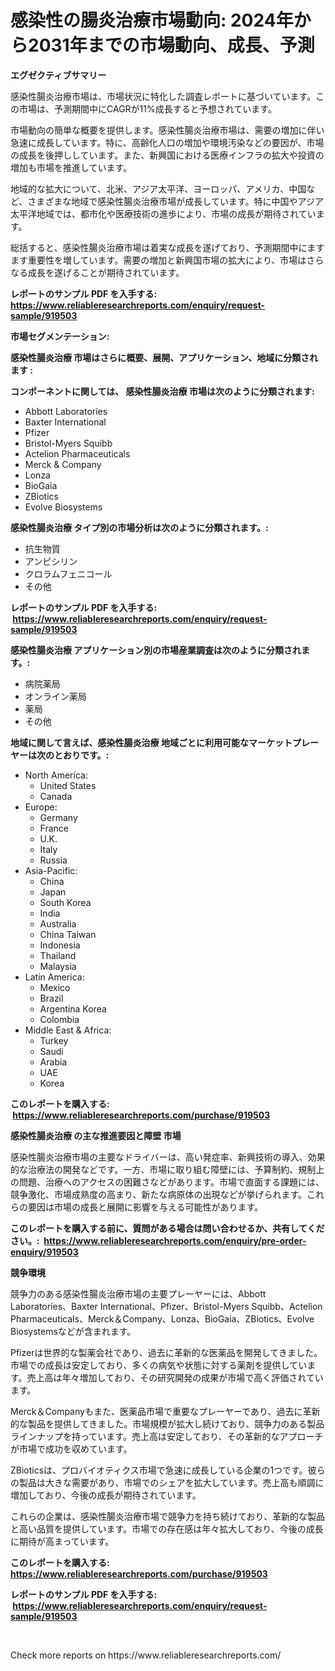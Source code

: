 <p><h1>感染性の腸炎治療市場動向: 2024年から2031年までの市場動向、成長、予測</h1></p><p><strong>エグゼクティブサマリー</strong></p>
<p><p>感染性腸炎治療市場は、市場状況に特化した調査レポートに基づいています。この市場は、予測期間中にCAGRが11%成長すると予想されています。</p><p>市場動向の簡単な概要を提供します。感染性腸炎治療市場は、需要の増加に伴い急速に成長しています。特に、高齢化人口の増加や環境汚染などの要因が、市場の成長を後押ししています。また、新興国における医療インフラの拡大や投資の増加も市場を推進しています。</p><p>地域的な拡大について、北米、アジア太平洋、ヨーロッパ、アメリカ、中国など、さまざまな地域で感染性腸炎治療市場が成長しています。特に中国やアジア太平洋地域では、都市化や医療技術の進歩により、市場の成長が期待されています。</p><p>総括すると、感染性腸炎治療市場は着実な成長を遂げており、予測期間中にますます重要性を増しています。需要の増加と新興国市場の拡大により、市場はさらなる成長を遂げることが期待されています。</p></p>
<p><strong>レポートのサンプル PDF を入手する: <a href="https://www.reliableresearchreports.com/enquiry/request-sample/919503">https://www.reliableresearchreports.com/enquiry/request-sample/919503</a></strong></p>
<p><strong>市場セグメンテーション:</strong></p>
<p><strong> 感染性腸炎治療 市場はさらに概要、展開、アプリケーション、地域に分類されます :</strong></p>
<p><strong>コンポーネントに関しては、 感染性腸炎治療 市場は次のように分類されます: &nbsp;</strong></p>
<p><ul><li>Abbott Laboratories</li><li>Baxter International</li><li>Pfizer</li><li>Bristol-Myers Squibb</li><li>Actelion Pharmaceuticals</li><li>Merck & Company</li><li>Lonza</li><li>BioGaia</li><li>ZBiotics</li><li>Evolve Biosystems</li></ul></p>
<p><strong> 感染性腸炎治療 タイプ別の市場分析は次のように分類されます。:</strong></p>
<p><ul><li>抗生物質</li><li>アンピシリン</li><li>クロラムフェニコール</li><li>その他</li></ul></p>
<p><strong>レポートのサンプル PDF を入手する: &nbsp;<a href="https://www.reliableresearchreports.com/enquiry/request-sample/919503">https://www.reliableresearchreports.com/enquiry/request-sample/919503</a></strong></p>
<p><strong> 感染性腸炎治療 アプリケーション別の市場産業調査は次のように分類されます。:</strong></p>
<p><ul><li>病院薬局</li><li>オンライン薬局</li><li>薬局</li><li>その他</li></ul></p>
<p><strong>地域に関して言えば、感染性腸炎治療 地域ごとに利用可能なマーケットプレーヤーは次のとおりです。:</strong></p>
<p><ul>
    <li>
        North America:
        <ul>
            <li>United States</li>
            <li>Canada</li>
        </ul>
    </li>
    <li>
        Europe:
        <ul>
            <li>Germany</li>
            <li>France</li>
            <li>U.K.</li>
            <li>Italy</li>
            <li>Russia</li>
        </ul>
    </li>
    <li>
        Asia-Pacific:
        <ul>
            <li>China</li>
            <li>Japan</li>
            <li>South Korea</li>
            <li>India</li>
            <li>Australia</li>
            <li>China Taiwan</li>
            <li>Indonesia</li>
            <li>Thailand</li>
            <li>Malaysia</li>
        </ul>
    </li>
    <li>
        Latin America:
        <ul>
            <li>Mexico</li>
            <li>Brazil</li>
            <li>Argentina Korea</li>
            <li>Colombia</li>
        </ul>
    </li>
    <li>
        Middle East & Africa:
        <ul>
            <li>Turkey</li>
            <li>Saudi</li>
            <li>Arabia</li>
            <li>UAE</li>
            <li>Korea</li>
        </ul>
    </li>
    </ul></p>
<p><strong>このレポートを購入する: &nbsp;<a href="https://www.reliableresearchreports.com/purchase/919503">https://www.reliableresearchreports.com/purchase/919503</a></strong></p>
<p><strong>感染性腸炎治療 の主な推進要因と障壁 市場</strong></p>
<p><p>感染性腸炎治療市場の主要なドライバーは、高い発症率、新興技術の導入、効果的な治療法の開発などです。一方、市場に取り組む障壁には、予算制約、規制上の問題、治療へのアクセスの困難さなどがあります。市場で直面する課題には、競争激化、市場成熟度の高まり、新たな病原体の出現などが挙げられます。これらの要因は市場の成長と展開に影響を与える可能性があります。</p></p>
<p><strong>このレポートを購入する前に、質問がある場合は問い合わせるか、共有してください。:&nbsp; <a href="https://www.reliableresearchreports.com/enquiry/pre-order-enquiry/919503">https://www.reliableresearchreports.com/enquiry/pre-order-enquiry/919503</a></strong></p>
<p><strong>競争環境</strong></p>
<p><p>競争力のある感染性腸炎治療市場の主要プレーヤーには、Abbott Laboratories、Baxter International、Pfizer、Bristol-Myers Squibb、Actelion Pharmaceuticals、Merck＆Company、Lonza、BioGaia、ZBiotics、Evolve Biosystemsなどが含まれます。</p><p>Pfizerは世界的な製薬会社であり、過去に革新的な医薬品を開発してきました。市場での成長は安定しており、多くの病気や状態に対する薬剤を提供しています。売上高は年々増加しており、その研究開発の成果が市場で高く評価されています。</p><p>Merck＆Companyもまた、医薬品市場で重要なプレーヤーであり、過去に革新的な製品を提供してきました。市場規模が拡大し続けており、競争力のある製品ラインナップを持っています。売上高は安定しており、その革新的なアプローチが市場で成功を収めています。</p><p>ZBioticsは、プロバイオティクス市場で急速に成長している企業の1つです。彼らの製品は大きな需要があり、市場でのシェアを拡大しています。売上高も順調に増加しており、今後の成長が期待されています。</p><p>これらの企業は、感染性腸炎治療市場で競争力を持ち続けており、革新的な製品と高い品質を提供しています。市場での存在感は年々拡大しており、今後の成長に期待が高まっています。</p></p>
<p><strong>このレポートを購入する: &nbsp; <a href="https://www.reliableresearchreports.com/purchase/919503">https://www.reliableresearchreports.com/purchase/919503</a></strong></p>
<p><strong>レポートのサンプル PDF を入手する: &nbsp;<a href="https://www.reliableresearchreports.com/enquiry/request-sample/919503">https://www.reliableresearchreports.com/enquiry/request-sample/919503</a></strong><strong></strong></p>
<p>&nbsp;</p>
<p>Check more reports on https://www.reliableresearchreports.com/</p>
